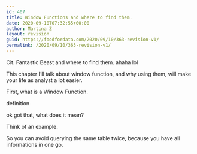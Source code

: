 ```yaml
---
id: 407
title: Window Functions and where to find them.
date: 2020-09-10T07:32:55+00:00
author: Martina Z
layout: revision
guid: https://foodfordata.com/2020/09/10/363-revision-v1/
permalink: /2020/09/10/363-revision-v1/
---
```

Cit. Fantastic Beast and where to find them. ahaha lol

This chapter I&#8217;ll talk about window function, and why using them, will make your life as analyst a lot easier.

First, what is a Window Function.

definition

ok got that, what does it mean?

Think of an example.

So you can avoid querying the same table twice, because you have all informations in one go.